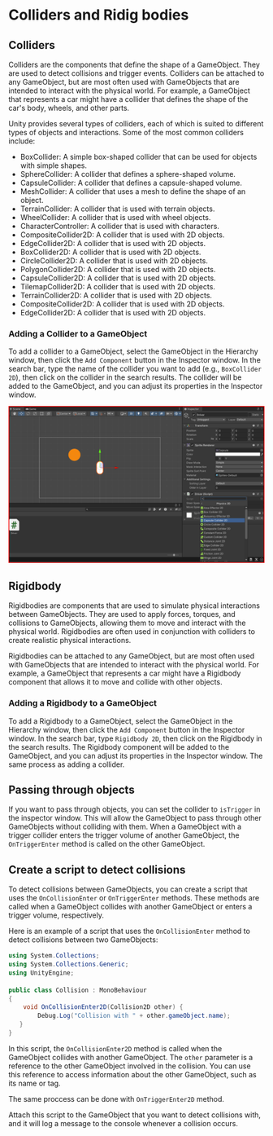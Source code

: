 # Colliders and Ridig bodies

## Colliders

Colliders are the components that define the shape of a GameObject. They are used to detect collisions and trigger events. Colliders can be attached to any GameObject, but are most often used with GameObjects that are intended to interact with the physical world. For example, a GameObject that represents a car might have a collider that defines the shape of the car's body, wheels, and other parts.

Unity provides several types of colliders, each of which is suited to different types of objects and interactions. Some of the most common colliders include:

- BoxCollider: A simple box-shaped collider that can be used for objects with simple shapes.
- SphereCollider: A collider that defines a sphere-shaped volume.
- CapsuleCollider: A collider that defines a capsule-shaped volume.
- MeshCollider: A collider that uses a mesh to define the shape of an object.
- TerrainCollider: A collider that is used with terrain objects.
- WheelCollider: A collider that is used with wheel objects.
- CharacterController: A collider that is used with characters.
- CompositeCollider2D: A collider that is used with 2D objects.
- EdgeCollider2D: A collider that is used with 2D objects.
- BoxCollider2D: A collider that is used with 2D objects.
- CircleCollider2D: A collider that is used with 2D objects.
- PolygonCollider2D: A collider that is used with 2D objects.
- CapsuleCollider2D: A collider that is used with 2D objects.
- TilemapCollider2D: A collider that is used with 2D objects.
- TerrainCollider2D: A collider that is used with 2D objects.
- CompositeCollider2D: A collider that is used with 2D objects.
- EdgeCollider2D: A collider that is used with 2D objects.

### Adding a Collider to a GameObject

To add a collider to a GameObject, select the GameObject in the Hierarchy window, then click the `Add Component` button in the Inspector window. In the search bar, type the name of the collider you want to add (e.g., `BoxCollider 2D`), then click on the collider in the search results. The collider will be added to the GameObject, and you can adjust its properties in the Inspector window.

![colliders](./colliders.png)

## Rigidbody

Rigidbodies are components that are used to simulate physical interactions between GameObjects. They are used to apply forces, torques, and collisions to GameObjects, allowing them to move and interact with the physical world. Rigidbodies are often used in conjunction with colliders to create realistic physical interactions.

Rigidbodies can be attached to any GameObject, but are most often used with GameObjects that are intended to interact with the physical world. For example, a GameObject that represents a car might have a Rigidbody component that allows it to move and collide with other objects.

### Adding a Rigidbody to a GameObject

To add a Rigidbody to a GameObject, select the GameObject in the Hierarchy window, then click the `Add Component` button in the Inspector window. In the search bar, type `Rigidbody 2D`, then click on the Rigidbody in the search results. The Rigidbody component will be added to the GameObject, and you can adjust its properties in the Inspector window. The same process as adding a collider.


## Passing through objects

If you want to pass through objects, you can set the collider to `isTrigger` in the inspector window. This will allow the GameObject to pass through other GameObjects without colliding with them. When a GameObject with a trigger collider enters the trigger volume of another GameObject, the `OnTriggerEnter` method is called on the other GameObject.

## Create a script to detect collisions

To detect collisions between GameObjects, you can create a script that uses the `OnCollisionEnter` or `OnTriggerEnter` methods. These methods are called when a GameObject collides with another GameObject or enters a trigger volume, respectively.

Here is an example of a script that uses the `OnCollisionEnter` method to detect collisions between two GameObjects:

```csharp
using System.Collections;
using System.Collections.Generic;
using UnityEngine;

public class Collision : MonoBehaviour
{
    void OnCollisionEnter2D(Collision2D other) {
        Debug.Log("Collision with " + other.gameObject.name);
   }
}

```

In this script, the `OnCollisionEnter2D` method is called when the GameObject collides with another GameObject. The `other` parameter is a reference to the other GameObject involved in the collision. You can use this reference to access information about the other GameObject, such as its name or tag.

The same proccess can be done with `OnTriggerEnter2D` method.


 Attach this script to the GameObject that you want to detect collisions with, and it will log a message to the console whenever a collision occurs.